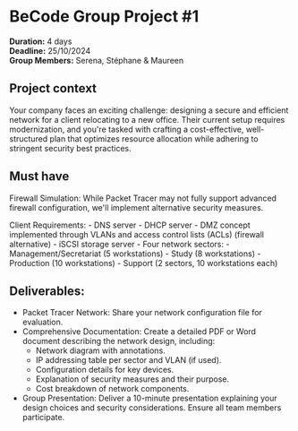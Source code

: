 # BeCode Group Project #1

**Duration:** 4 days    
**Deadline:** 25/10/2024    
**Group Members:** Serena, Stéphane & Maureen    

## Project context

Your company faces an exciting challenge: designing a secure and efficient network for a client relocating to a new office. Their current setup requires modernization, and you're tasked with crafting a cost-effective, well-structured plan that optimizes resource allocation while adhering to stringent security best practices.

## Must have

Firewall Simulation: While Packet Tracer may not fully support advanced firewall configuration, we'll implement alternative security measures.

Client Requirements:
    - DNS server
    - DHCP server
    - DMZ concept implemented through VLANs and access control lists (ACLs) (firewall alternative)
    - iSCSI storage server
    - Four network sectors:
        - Management/Secretariat (5 workstations)
        - Study (8 workstations)
        - Production (10 workstations)
        - Support (2 sectors, 10 workstations each)

## Deliverables:

- Packet Tracer Network: Share your network configuration file for evaluation.
- Comprehensive Documentation: Create a detailed PDF or Word document describing the network design, including:
    - Network diagram with annotations.
    - IP addressing table per sector and VLAN (if used).
    - Configuration details for key devices.
    - Explanation of security measures and their purpose.
    - Cost breakdown of network components.
- Group Presentation: Deliver a 10-minute presentation explaining your design choices and security considerations. Ensure all team members participate.
